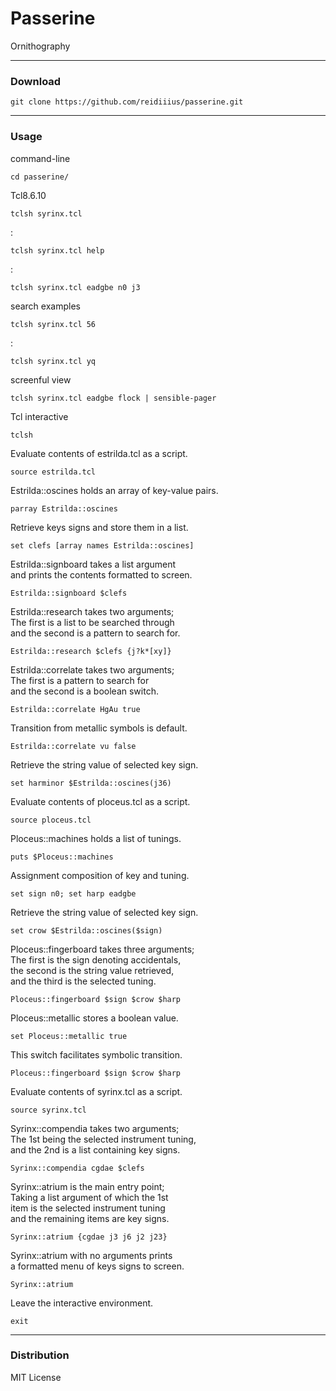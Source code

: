 # Passerine
Ornithography

---

### Download

    git clone https://github.com/reidiiius/passerine.git

---

### Usage
command-line

    cd passerine/

Tcl8.6.10

    tclsh syrinx.tcl

:

    tclsh syrinx.tcl help

:

    tclsh syrinx.tcl eadgbe n0 j3

search examples

    tclsh syrinx.tcl 56

:

    tclsh syrinx.tcl yq

screenful view

    tclsh syrinx.tcl eadgbe flock | sensible-pager

Tcl interactive

    tclsh

Evaluate contents of estrilda.tcl as a script.

    source estrilda.tcl

Estrilda::oscines holds an array of key-value pairs.

    parray Estrilda::oscines

Retrieve keys signs and store them in a list.

    set clefs [array names Estrilda::oscines]

Estrilda::signboard takes a list argument  
and prints the contents formatted to screen.

    Estrilda::signboard $clefs

Estrilda::research takes two arguments;  
The first is a list to be searched through  
and the second is a pattern to search for.

    Estrilda::research $clefs {j?k*[xy]}

Estrilda::correlate takes two arguments;  
The first is a pattern to search for  
and the second is a boolean switch.

    Estrilda::correlate HgAu true

Transition from metallic symbols is default.

    Estrilda::correlate vu false

Retrieve the string value of selected key sign.

    set harminor $Estrilda::oscines(j36)

Evaluate contents of ploceus.tcl as a script.

    source ploceus.tcl

Ploceus::machines holds a list of tunings.

    puts $Ploceus::machines

Assignment composition of key and tuning.

    set sign n0; set harp eadgbe

Retrieve the string value of selected key sign.

    set crow $Estrilda::oscines($sign)

Ploceus::fingerboard takes three arguments;  
The first is the sign denoting accidentals,  
the second is the string value retrieved,  
and the third is the selected tuning.

    Ploceus::fingerboard $sign $crow $harp

Ploceus::metallic stores a boolean value.

    set Ploceus::metallic true

This switch facilitates symbolic transition.

    Ploceus::fingerboard $sign $crow $harp

Evaluate contents of syrinx.tcl as a script.

    source syrinx.tcl

Syrinx::compendia takes two arguments;  
The 1st being the selected instrument tuning,  
and the 2nd is a list containing key signs.

    Syrinx::compendia cgdae $clefs

Syrinx::atrium is the main entry point;  
Taking a list argument of which the 1st  
item is the selected instrument tuning  
and the remaining items are key signs.

    Syrinx::atrium {cgdae j3 j6 j2 j23}

Syrinx::atrium with no arguments prints  
a formatted menu of keys signs to screen.

    Syrinx::atrium

Leave the interactive environment.

    exit

---

### Distribution
MIT License


